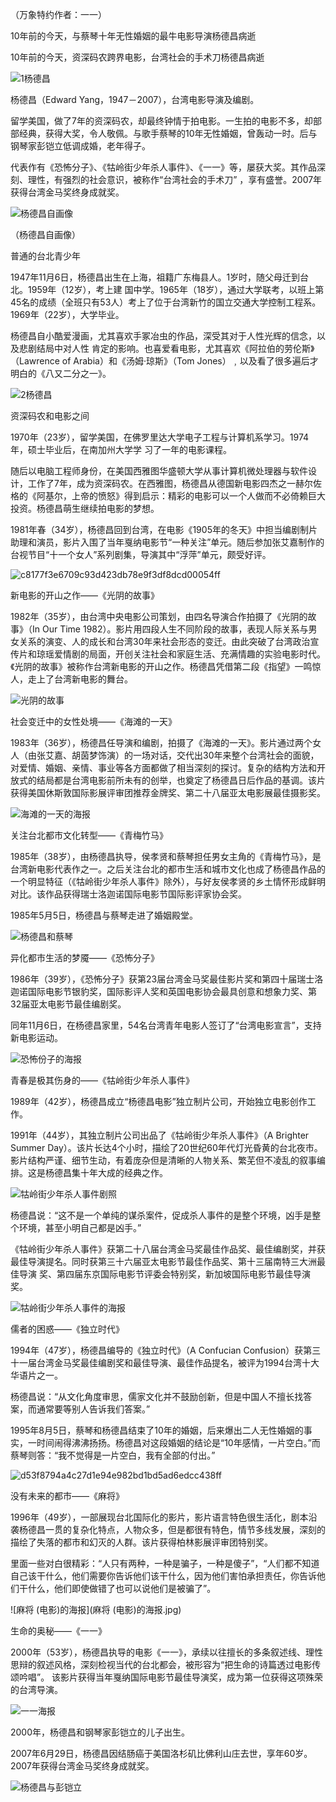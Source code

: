 （万象特约作者：一一）

10年前的今天，与蔡琴十年无性婚姻的最牛电影导演杨德昌病逝

10年前的今天，资深码农跨界电影，台湾社会的手术刀杨德昌病逝



![1杨德昌](1杨德昌.jpg)

杨德昌（Edward Yang，1947－2007），台湾电影导演及编剧。

留学美国，做了7年的资深码农，却最终钟情于拍电影。一生拍的电影不多，却部部经典，获得大奖，令人敬佩。与歌手蔡琴的10年无性婚姻，曾轰动一时。后与钢琴家彭铠立低调成婚，老年得子。

代表作有《恐怖分子》、《牯岭街少年杀人事件》、《一一》等，屡获大奖。其作品深刻、理性，有强烈的社会意识，被称作“台湾社会的手术刀” ，享有盛誉。2007年获得台湾金马奖终身成就奖。





![杨德昌自画像](杨德昌自画像.jpg)

（杨德昌自画像）

普通的台北青少年

1947年11月6日，杨德昌出生在上海，祖籍广东梅县人。1岁时，随父母迁到台北。1959年（12岁），考上建
国中学。1965年（18岁），通过大学联考，以班上第45名的成绩（全班只有53人）考上了位于台湾新竹的国立交通大学控制工程系。1969年（22岁），大学毕业。

杨德昌自小酷爱漫画，尤其喜欢手冢冶虫的作品，深受其对于人性光辉的信念，以及悲剧结局中对人性
肯定的影响。也喜爱看电影，尤其喜欢《阿拉伯的劳伦斯》（Lawrence of Arabia）和《汤姆·琼斯》（Tom Jones）﹐以及看了很多遍后才明白的《八又二分之一》。

![2杨德昌](2杨德昌.jpg)



资深码农和电影之间

1970年（23岁），留学美国，在佛罗里达大学电子工程与计算机系学习。1974年，硕士毕业后，在南加州大学学
习了一年的电影课程。

随后以电脑工程师身份，在美国西雅图华盛顿大学从事计算机微处理器与软件设计，工作了7年，成为资深码农。在西雅图，杨德昌从德国新电影四杰之一赫尔佐格的《阿基尔，上帝的愤怒》得到启示：精彩的电影可以一个人做而不必倚赖巨大投资。杨德昌萌生继续拍电影的梦想。

1981年春（34岁），杨德昌回到台湾，在电影《1905年的冬天》中担当编剧制片助理和演员，影片入围了当年戛纳电影节“一种关注”单元。随后参加张艾嘉制作的台视节目“十一个女人”系列剧集，导演其中“浮萍”单元，颇受好评。

![c8177f3e6709c93d423db78e9f3df8dcd00054ff](c8177f3e6709c93d423db78e9f3df8dcd00054ff.jpg)

新电影的开山之作——《光阴的故事》

1982年（35岁），由台湾中央电影公司策划，由四名导演合作拍摄了《光阴的故事》（In Our Time 1982）。影片用四段人生不同阶段的故事，表现人际关系与男女关系的演变、人的成长和台湾30年来社会形态的变迁。由此突破了台湾政治宣传片和琼瑶爱情剧的局面，开创关注社会和家庭生活、充满情趣的实验电影时代。《光阴的故事》被称作台湾新电影的开山之作。杨德昌凭借第二段《指望》一鸣惊人，走上了台湾新电影的舞台。

![光阴的故事](光阴的故事.jpg)

社会变迁中的女性处境——《海滩的一天》

1983年（36岁），杨德昌任导演和编剧，拍摄了《海滩的一天》。影片通过两个女人（由张艾嘉、胡茵梦饰演）的一场对话，交代出30年来整个台湾社会的面貌，对爱情、婚姻、亲情、事业等各方面都做了相当深刻的探讨。复杂的结构方法和开放式的结局都是台湾电影前所未有的创举，也奠定了杨德昌日后作品的基调。该片获得美国休斯敦国际影展评审团推荐金牌奖、第二十八届亚太电影展最佳摄影奖。

![海滩的一天的海报](海滩的一天的海报.jpg)


关注台北都市文化转型——《青梅竹马》

1985年（38岁），由杨德昌执导，侯孝贤和蔡琴担任男女主角的《青梅竹马》，是台湾新电影代表作之一。之后关注台北的都市生活和城市文化也成了杨德昌作品的一个明显特征（《牯岭街少年杀人事件》除外），与好友侯孝贤的乡土情怀形成鲜明对比。该作品获得瑞士洛迦诺国际电影节国际影评家协会奖。

1985年5月5日，杨德昌与蔡琴走进了婚姻殿堂。

![杨德昌和蔡琴](杨德昌和蔡琴.jpg)

异化都市生活的梦魇——《恐怖分子》

1986年（39岁），《恐怖分子》获第23届台湾金马奖最佳影片奖和第四十届瑞士洛迦诺国际电影节银豹奖，国际影评人奖和英国电影协会最具创意和想象力奖、第32届亚太电影节最佳编剧奖。

同年11月6日，在杨德昌家里，54名台湾青年电影人签订了“台湾电影宣言”，支持新电影运动。

![恐怖份子的海报](恐怖份子的海报.jpg)

青春是极其伤身的——《牯岭街少年杀人事件》

1989年（42岁），杨德昌成立“杨德昌电影”独立制片公司，开始独立电影创作工作。

1991年（44岁），其独立制片公司出品了《牯岭街少年杀人事件》（A Brighter Summer Day）。该片长达4个小时，描绘了20世纪60年代灯光昏黄的台北夜市。影片结构严谨、细节生动，有着庞杂但是清晰的人物关系、繁芜但不凌乱的叙事编排。这是杨德昌集十年大成的经典之作。

![牯岭街少年杀人事件剧照](牯岭街少年杀人事件剧照.jpg)

杨德昌说：“这不是一个单纯的谋杀案件，促成杀人事件的是整个环境，凶手是整个环境，甚至小明自己都是凶手。”

《牯岭街少年杀人事件》获第二十八届台湾金马奖最佳作品奖、最佳编剧奖，并获最佳导演提名。同时获第三十六届亚太电影节最佳作品奖、第十三届南特三大洲最佳导演 奖、第四届东京国际电影节评委会特别奖，新加坡国际电影节最佳导演奖。

![牯岭街少年杀人事件的海报](牯岭街少年杀人事件的海报.jpg)

儒者的困惑——《独立时代》

1994年（47岁），杨德昌编导的《独立时代》（A Confucian Confusion）获第三十一届台湾金马奖最佳编剧奖和最佳导演、最佳作品提名，被评为1994台湾十大华语片之一。

杨德昌说：“从文化角度审思，儒家文化并不鼓励创新，但是中国人不擅长找答案，而通常要等别人告诉我们答案。”

 1995年8月5日，蔡琴和杨德昌结束了10年的婚姻，后来爆出二人无性婚姻的事实，一时间闹得沸沸扬扬。杨德昌对这段婚姻的结论是“10年感情，一片空白。”而蔡琴则答：“我不觉得是一片空白，我有全部的付出。”

![d53f8794a4c27d1e94e982bd1bd5ad6edcc438ff](d53f8794a4c27d1e94e982bd1bd5ad6edcc438ff.jpg)

没有未来的都市——《麻将》

1996年（49岁），一部展现台北国际化的影片，影片语言特色很生活化，剧本沿袭杨德昌一贯的复杂化特点，人物众多，但是都很有特色，情节多线发展，深刻的描绘了失落的都市和幻灭的人群。该片获得柏林影展评审团特别奖。

里面一些对白很精彩：“人只有两种，一种是骗子，一种是傻子”，“人们都不知道自己该干什么，他们需要你告诉他们该干什么，因为他们害怕承担责任，你告诉他们干什么，他们即使做错了也可以说他们是被骗了”。

![麻将 (电影)的海报](麻将 (电影)的海报.jpg)

生命的奥秘——《一一》

2000年（53岁），杨德昌执导的电影《一一》，承续以往擅长的多条叙述线、理性思辩的叙述风格，深刻检视当代的台北都会，被形容为“把生命的诗篇透过电影传颂吟唱”。 该影片获得当年戛纳国际电影节最佳导演奖，成为第一位获得这项殊荣的台湾导演。

![一一海报](一一海报.jpg)

2000年，杨德昌和钢琴家彭铠立的儿子出生。

2007年6月29日，杨德昌因结肠癌于美国洛杉矶比佛利山庄去世，享年60岁。2007年获得台湾金马奖终身成就奖。

![杨德昌与彭铠立](杨德昌与彭铠立.jpg)




